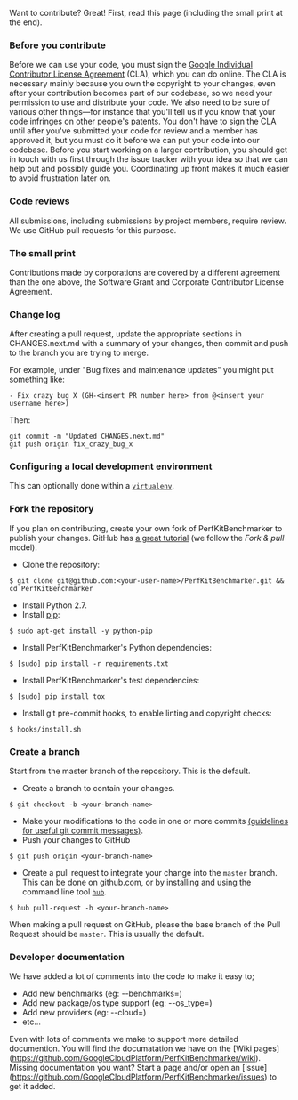 Want to contribute? Great! First, read this page (including the small print at the end).

### Before you contribute
Before we can use your code, you must sign the
[Google Individual Contributor License Agreement](https://developers.google.com/open-source/cla/individual?csw=1)
(CLA), which you can do online. The CLA is necessary mainly because you own the
copyright to your changes, even after your contribution becomes part of our
codebase, so we need your permission to use and distribute your code. We also
need to be sure of various other things—for instance that you'll tell us if you
know that your code infringes on other people's patents. You don't have to sign
the CLA until after you've submitted your code for review and a member has
approved it, but you must do it before we can put your code into our codebase.
Before you start working on a larger contribution, you should get in touch with
us first through the issue tracker with your idea so that we can help out and
possibly guide you. Coordinating up front makes it much easier to avoid
frustration later on.

### Code reviews
All submissions, including submissions by project members, require review. We
use GitHub pull requests for this purpose.

### The small print
Contributions made by corporations are covered by a different agreement than
the one above, the Software Grant and Corporate Contributor License Agreement.

### Change log
After creating a pull request, update the appropriate sections in CHANGES.next.md with a summary of your changes, then commit and push to the branch you are trying to merge.

For example, under "Bug fixes and maintenance updates" you might put something like:
```
- Fix crazy bug X (GH-<insert PR number here> from @<insert your username here>)
```

Then:
```
git commit -m "Updated CHANGES.next.md"
git push origin fix_crazy_bug_x
```

### Configuring a local development environment
This can optionally done within a [`virtualenv`](https://virtualenv.pypa.io/en/latest/).

### Fork the repository

If you plan on contributing, create your own fork of PerfKitBenchmarker to publish your changes.
GitHub has [a great tutorial](https://help.github.com/articles/fork-a-repo/) (we follow the *Fork & pull* model).

- Clone the repository:
```
$ git clone git@github.com:<your-user-name>/PerfKitBenchmarker.git && cd PerfKitBenchmarker
```
- Install Python 2.7.
- Install [pip](https://pypi.python.org/pypi/pip):
```
$ sudo apt-get install -y python-pip
```
- Install PerfKitBenchmarker's Python dependencies:
```
$ [sudo] pip install -r requirements.txt
```
- Install PerfKitBenchmarker's test dependencies:
```
$ [sudo] pip install tox
```
- Install git pre-commit hooks, to enable linting and copyright checks:
```
$ hooks/install.sh
```

### Create a branch

Start from the master branch of the repository.  This is the default. 

- Create a branch to contain your changes.
```
$ git checkout -b <your-branch-name>
```

- Make your modifications to the code in one or more commits [(guidelines for useful git commit messages)](http://tbaggery.com/2008/04/19/a-note-about-git-commit-messages.html).
- Push your changes to GitHub
```
$ git push origin <your-branch-name>
```
- Create a pull request to integrate your change into the `master` branch.
This can be done on github.com, or by installing and using the command line tool [`hub`](https://github.com/github/hub).
```
$ hub pull-request -h <your-branch-name>
```
When making a pull request on GitHub, please the base branch of the Pull Request should be `master`.  This is usually the default.  

### Developer documentation
We have added a lot of comments into the code to make it easy to;
* Add new benchmarks (eg: --benchmarks=<new benchmark>)
* Add new package/os type support (eg: --os_type=<new os type>)
* Add new providers (eg: --cloud=<new provider>)
* etc...

Even with lots of comments we make to support more detailed documention.  You will find the documatation we have on the [Wiki pages] (https://github.com/GoogleCloudPlatform/PerfKitBenchmarker/wiki).  Missing documentation you want?  Start a page and/or open an [issue] (https://github.com/GoogleCloudPlatform/PerfKitBenchmarker/issues) to get it added.
